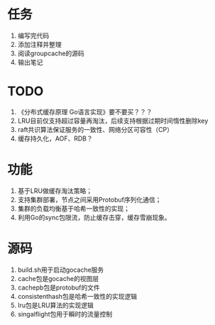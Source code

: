 # 任务

1. 编写完代码
2. 添加注释并整理
3. 阅读groupcache的源码
4. 输出笔记

# TODO

1. 《分布式缓存原理 Go语言实现》要不要买？？？
2. LRU目前仅支持超过容量再淘汰，后续支持根据过期时间惰性删除key
3. raft共识算法保证服务的一致性、网络分区可容性（CP）
4. 缓存持久化，AOF、RDB？

# 功能

1. 基于LRU做缓存淘汰策略；
2. 支持集群部署，节点之间采用Protobuf序列化通信；
3. 集群的负载均衡基于哈希一致性的实现；
4. 利用Go的sync包限流，防止缓存击穿，缓存雪崩现象。

# 源码

1. build.sh用于启动gocache服务
2. cache包是gocache的视图层
3. cachepb包是protobuf的文件
4. consistenthash包是哈希一致性的实现逻辑
5. lru包是LRU算法的实现逻辑
6. singalflight包用于瞬时的流量控制